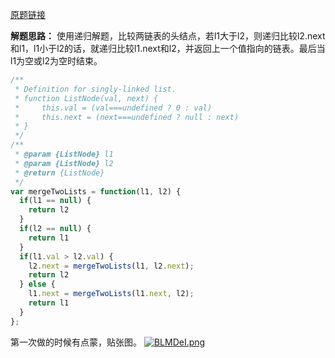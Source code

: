 [原题链接](https://leetcode-cn.com/problems/merge-two-sorted-lists/)

**解题思路：**
使用递归解题，比较两链表的头结点，若l1大于l2，则递归比较l2.next和l1，l1小于l2的话，就递归比较l1.next和l2，并返回上一个值指向的链表。最后当l1为空或l2为空时结束。

```js
/**
 * Definition for singly-linked list.
 * function ListNode(val, next) {
 *     this.val = (val===undefined ? 0 : val)
 *     this.next = (next===undefined ? null : next)
 * }
 */
/**
 * @param {ListNode} l1
 * @param {ListNode} l2
 * @return {ListNode}
 */
var mergeTwoLists = function(l1, l2) {
  if(l1 == null) {
    return l2
  }
  if(l2 == null) {
    return l1
  }
  if(l1.val > l2.val) {
    l2.next = mergeTwoLists(l1, l2.next);
    return l2
  } else {
    l1.next = mergeTwoLists(l1.next, l2); 
    return l1
  }   
};
```
第一次做的时候有点蒙，贴张图。
[![BLMDeI.png](https://s1.ax1x.com/2020/11/10/BLMDeI.png)](https://imgchr.com/i/BLMDeI)